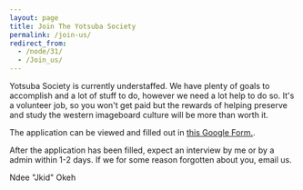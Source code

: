 ```yaml
---
layout: page
title: Join The Yotsuba Society
permalink: /join-us/
redirect_from:
  - /node/31/
  - /Join_us/
---
```


Yotsuba Society is currently understaffed. We have plenty of goals to accomplish and a lot of stuff to do, however we need a lot help to do so. It's a volunteer job, so you won't get paid but the rewards of helping preserve and study the western imageboard culture will be more than worth it.

The application can be viewed and filled out in [this Google Form.](https://docs.google.com/spreadsheet/viewform?hl=en_US&formkey=dENwaUZBajh2WjU3ckE5bjNDbjQwclE6MQ#gid=0).

After the application has been filled, expect an interview by me or by a admin within 1-2 days. If we for some reason forgotten about you, email us.

Ndee "Jkid" Okeh
